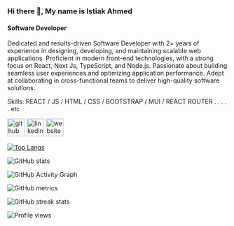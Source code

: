 ### Hi there 👋, My name is Istiak Ahmed
#### Software Developer
Dedicated and results-driven Software Developer with 2+ years of experience in designing, developing, and maintaining scalable web applications. Proficient in modern front-end technologies, with a strong focus on React, Next Js, TypeScript, and Node.js. Passionate about building seamless user experiences and optimizing application performance. Adept at collaborating in cross-functional teams to deliver high-quality software solutions.

Skills: REACT / JS / HTML / CSS / BOOTSTRAP / MUI / REACT ROUTER . . . . . etc



[<img src='https://cdn.jsdelivr.net/npm/simple-icons@3.0.1/icons/github.svg' alt='github' height='40'>](https://github.com/istiak98)  [<img src='https://cdn.jsdelivr.net/npm/simple-icons@3.0.1/icons/linkedin.svg' alt='linkedin' height='40'>](https://www.linkedin.com/in/https://www.linkedin.com/in/istiak-ahmed-857b92226//)  [<img src='https://cdn.jsdelivr.net/npm/simple-icons@3.0.1/icons/icloud.svg' alt='website' height='40'>](https://istiak-ahmed-rajon.web.app/)  

[![Top Langs](https://github-readme-stats.vercel.app/api/top-langs/?username=istiak98)](https://github.com/anuraghazra/github-readme-stats)

![GitHub stats](https://github-readme-stats.vercel.app/api?username=istiak98&show_icons=true)  

![GitHub Activity Graph](https://activity-graph.herokuapp.com/graph?username=istiak98)  

![GitHub metrics](https://metrics.lecoq.io/istiak98)  

![GitHub streak stats](https://github-readme-streak-stats.herokuapp.com/?user=istiak98)  

![Profile views](https://gpvc.arturio.dev/istiak98)  
